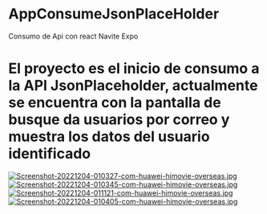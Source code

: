 # AppConsumeJsonPlaceHolder
Consumo de Api con react Navite Expo

# El proyecto es el inicio de consumo a la API JsonPlaceholder, actualmente se encuentra con la pantalla de busque da usuarios por correo y muestra los datos del usuario identificado

[![Screenshot-20221204-010327-com-huawei-himovie-overseas.jpg](https://i.postimg.cc/fWxSM5HV/Screenshot-20221204-010327-com-huawei-himovie-overseas.jpg)](https://postimg.cc/Z055cPzm)
[![Screenshot-20221204-010345-com-huawei-himovie-overseas.jpg](https://i.postimg.cc/4Ns7ytMB/Screenshot-20221204-010345-com-huawei-himovie-overseas.jpg)](https://postimg.cc/CdrL6Zwq)
[![Screenshot-20221204-011121-com-huawei-himovie-overseas.jpg](https://i.postimg.cc/j51cKcvg/Screenshot-20221204-011121-com-huawei-himovie-overseas.jpg)](https://postimg.cc/Q9p1Jp21)
[![Screenshot-20221204-010405-com-huawei-himovie-overseas.jpg](https://i.postimg.cc/qMwt3qH0/Screenshot-20221204-010405-com-huawei-himovie-overseas.jpg)](https://postimg.cc/JGy4w1hd)
